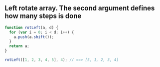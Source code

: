## Left rotate array. The second argument defines how many steps is done

```js
function rotLeft(a, d) {
  for (var i = 0; i < d; i++) {
    a.push(a.shift());
  }
  return a;
}

rotLeft([1, 2, 3, 4, 5], 4); // ==> [5, 1, 2, 3, 4]
```
